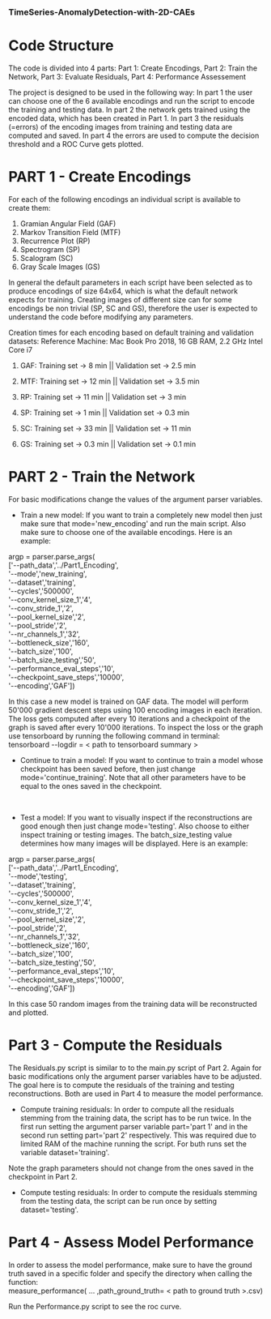 ### TimeSeries-AnomalyDetection-with-2D-CAEs ###

# Code Structure

The code is divided into 4 parts:
Part 1: Create Encodings,
Part 2: Train the Network,
Part 3: Evaluate Residuals,
Part 4: Performance Assessement

The project is designed to be used in the following way:
In part 1 the user can choose one of the 6 available encodings and run the script to encode the training and testing data.
In part 2 the network gets trained using the encoded data, which has been created in Part 1.
In part 3 the residuals (=errors) of the encoding images from training and testing data are computed and saved.
In part 4 the errors are used to compute the decision threshold and a ROC Curve gets plotted.

# PART 1 - Create Encodings

For each of the following encodings an individual script is available to create them:
1. Gramian Angular Field (GAF)
2. Markov Transition Field (MTF)
3. Recurrence Plot (RP)
4. Spectrogram (SP)
5. Scalogram (SC)
6. Gray Scale Images (GS)

In general the default parameters in each script have been selected as to produce encodings of size 64x64, which is what the default network expects for training. Creating images of different size can for some encodings be non trivial (SP, SC and GS), therefore the user is expected to understand the code before modifying any parameters.

Creation times for each encoding based on default training and validation datasets:
Reference Machine: Mac Book Pro 2018, 16 GB RAM, 2.2 GHz Intel Core i7

1. GAF: Training set   -> 8 min ||
        Validation set -> 2.5 min
        
2. MTF: Training set   -> 12 min ||
        Validation set -> 3.5 min
        
3. RP:  Training set   -> 11 min ||
        Validation set -> 3 min
        
4. SP:  Training set   -> 1 min ||
        Validation set -> 0.3 min
        
5. SC:  Training set   -> 33 min ||
        Validation set -> 11 min
        
6. GS:  Training set   -> 0.3 min ||
        Validation set -> 0.1 min

# PART 2 - Train the Network

For basic modifications change the values of the argument parser variables. 

- Train a new model: If you want to train a completely new model then just make sure that mode='new_encoding' and run the main script. Also make sure to choose one of the available encodings. Here is an example:

argp = parser.parse_args( <br/>
    ['--path_data','../Part1_Encoding', <br/>
     '--mode','new_training', <br/>
     '--dataset','training', <br/>
     '--cycles','500000', <br/>
     '--conv_kernel_size_1','4', <br/>
     '--conv_stride_1','2', <br/>
     '--pool_kernel_size','2', <br/>
     '--pool_stride','2', <br/>
     '--nr_channels_1','32',  <br/>
     '--bottleneck_size','160', <br/>
     '--batch_size','100', <br/>
     '--batch_size_testing','50', <br/>
     '--performance_eval_steps','10', <br/>
     '--checkpoint_save_steps','10000', <br/>
     '--encoding','GAF'])
     
  In this case a new model is trained on GAF data. The model will perform 50'000 gradient descent steps using 100 encoding images in each iteration. The loss gets computed after every 10 iterations and a checkpoint of the graph is saved after every 10'000 iterations. To inspect the loss or the graph use tensorboard by running the following command in terminal: <br/>
 tensorboard --logdir = < path to tensorboard summary >
        
 - Continue to train a model: If you want to continue to train a model whose checkpoint has been saved before, then just change mode='continue_training'. Note that all other parameters have to be equal to the ones saved in the checkpoint.
 
 <br/>
 
- Test a model: If you want to visually inspect if the reconstructions are good enough then just change mode='testing'. Also choose to either inspect training or testing images. The batch_size_testing value determines how many images will be displayed. Here is an example:

argp = parser.parse_args( <br/>
    ['--path_data','../Part1_Encoding', <br/>
     '--mode','testing', <br/>
     '--dataset','training', <br/>
     '--cycles','500000', <br/>
     '--conv_kernel_size_1','4', <br/>
     '--conv_stride_1','2', <br/>
     '--pool_kernel_size','2', <br/>
     '--pool_stride','2', <br/>
     '--nr_channels_1','32',  <br/>
     '--bottleneck_size','160', <br/>
     '--batch_size','100', <br/>
     '--batch_size_testing','50', <br/>
     '--performance_eval_steps','10', <br/>
     '--checkpoint_save_steps','10000', <br/>
     '--encoding','GAF'])
     
In this case 50 random images from the training data will be reconstructed and plotted.

# Part 3 - Compute the Residuals

The Residuals.py script is similar to to the main.py script of Part 2. Again for basic modifications only the argument parser variables have to be adjusted. The goal here is to compute the residuals of the training and testing reconstructions. Both are used in Part 4 to measure the model performance.

- Compute training residuals:
In order to compute all the residuals stemming from the training data, the script has to be run twice. In the first run setting the argument parser variable part='part 1' and in the second run setting part='part 2' respectively. This was required due to limited RAM of the machine running the script.
For buth runs set the variable dataset='training'.

Note the graph parameters should not change from the ones saved in the checkpoint in Part 2.

- Compute testing residuals:
In order to compute the residuals stemming from the testing data, the script can be run once by setting dataset='testing'.

# Part 4 -  Assess Model Performance

In order to assess the model performance, make sure to have the ground truth saved in a specific folder and specify the directory when calling the function:<br/>
measure_performance( ... ,path_ground_truth= < path to ground truth >.csv)

Run the Performance.py script to see the roc curve.
